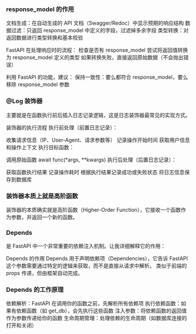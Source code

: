 ### response_model 的作用
文档生成：在自动生成的 API 文档（Swagger/Redoc）中显示预期的响应结构
数据过滤：只返回 response_model 中定义的字段，过滤掉多余字段
类型转换：对返回数据进行类型转换和基本校验

FastAPI 在处理响应时的流程：
检查是否有 response_model
尝试将返回值转换为 response_model 定义的类型
如果转换失败，直接返回原始数据（不会抛出错误）

利用 FastAPI 的功能，建议：
保持一致性：要么都符合 response_model，要么移除 response_model 参数


### @Log 装饰器
主要就是在函数执行前后插入日志记录逻辑，这是日志装饰器最常见的实现方式。

装饰器的执行流程
执行前处理（前置日志记录）：

收集请求信息（IP、User-Agent、请求参数等）
记录操作开始时间
获取用户信息和操作上下文
执行目标函数：

调用原始函数 await func(*args, **kwargs)
执行后处理（后置日志记录）：

获取函数执行结果
记录操作耗时
根据执行结果记录成功或失败状态
将日志信息保存到数据库

### 装饰器本质上就是高阶函数
装饰器的本质确实就是高阶函数（Higher-Order Function），它接收一个函数作为参数，并返回一个新的函数。

### Depends 
是 FastAPI 中一个非常重要的依赖注入机制。让我详细解释它的作用：

Depends 的作用
Depends 用于声明依赖项（Dependencies），它告诉 FastAPI 这个参数需要通过特定的逻辑来获取，而不是直接从请求中解析。
类似于前端的 props 传递，但由框架自动完成。

### Depends 的工作原理
依赖解析：FastAPI 在调用你的函数之前，先解析所有依赖项
执行依赖函数：如果有依赖函数（如 get_db），会先执行这些函数
注入参数：将依赖函数的返回值作为参数传递给你的函数
生命周期管理：处理依赖的生命周期（如数据库连接的打开和关闭）


